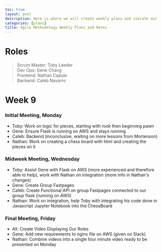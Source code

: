 ```yaml
---
toc: true
layout: post
description: Here is where we will create weekly plans and iterate our weekly plans.
categories: [plans]
title: Agile Methodology Weekly Plans and Notes
---
```


# Roles
> Scrum Master: Toby Leeder <br>
> Dev Ops: Gene Chang <br>
> Frontend: Nathan Capule <br>
> Backend: Caleb Navarro

# Week 9

### Initial Meeting, Monday
- Toby: Work on logic for pieces, starting with rook then beginning pawn
- Gene: Ensure Flask is running on AWS and stays running
- Caleb: Backend (inconclusive, waiting on more lessons from Mortenson)
- Nathan: Work on creating a chess board with html and creating the pieces on it

### Midweek Meeting, Wednesday
- Toby: Assist Gene with Flask on AWS (more experienced and therefore able to help), work with Nathan on integration (more info in Nathan's changes)
- Gene: Create Group Fastpages
- Caleb: Create Functional API on group Fastpages connected to our group flask (running on AWS)
- Nathan: Work on integration, help Toby with integrating his code done in Javascript Jupyter Notebook into the ChessBoard

### Final Meeting, Friday
- All: Create Video Displaying Our Roles
- Gene: Add new requirements to nginx file on AWS (given on Slack)
- Nathan: Combine videos into a single four minute video ready to be presented on Monday